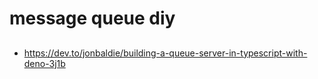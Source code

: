 # message queue diy

## 

* https://dev.to/jonbaldie/building-a-queue-server-in-typescript-with-deno-3j1b